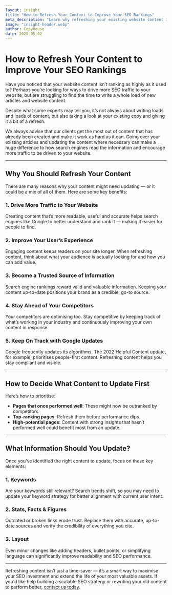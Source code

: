 ```yaml
---
layout: insight
title: "How to Refresh Your Content to Improve Your SEO Rankings"
meta_description: "Learn why refreshing your existing website content is a powerful SEO strategy. Discover how to update keywords, stats, and layout to boost rankings and user engagement."
image: "insight-header.webp"
author: CopyHouse
date: 2025-05-02
---
```


# How to Refresh Your Content to Improve Your SEO Rankings

Have you noticed that your website content isn’t ranking as highly as it used to? Perhaps you’re looking for ways to drive more SEO traffic to your website, but are struggling to find the time to write a whole load of new articles and website content.

Despite what some experts may tell you, it’s not always about writing loads and loads of content, but also taking a look at your existing copy and giving it a bit of a refresh.

We always advise that our clients get the most out of content that has already been created and make it work as hard as it can. Going over your existing articles and updating the content where necessary can make a huge difference to how search engines read the information and encourage more traffic to be driven to your website.

---

## Why You Should Refresh Your Content

There are many reasons why your content might need updating — or it could be a mix of all of them. Here are some key benefits:

### 1. Drive More Traffic to Your Website

Creating content that’s more readable, useful and accurate helps search engines like Google to better understand and rank it — making it easier for people to find.

### 2. Improve Your User’s Experience

Engaging content keeps readers on your site longer. When refreshing content, think about what your audience is actually looking for and how you can add value.

### 3. Become a Trusted Source of Information

Search engine rankings reward valid and valuable information. Keeping your content up-to-date positions your brand as a credible, go-to source.

### 4. Stay Ahead of Your Competitors

Your competitors are optimising too. Stay competitive by keeping track of what’s working in your industry and continuously improving your own content in response.

### 5. Keep On Track with Google Updates

Google frequently updates its algorithms. The 2022 Helpful Content update, for example, prioritises people-first content. Refreshing content helps you stay compliant and visible.

---

## How to Decide What Content to Update First

Here’s how to prioritise:

- **Pages that once performed well**: These might now be outranked by competitors.
- **Top-ranking pages**: Refresh them before performance dips.
- **High-potential pages**: Content with strong insights that hasn’t performed well could benefit most from an update.

---

## What Information Should You Update?

Once you’ve identified the right content to update, focus on these key elements:

### 1. Keywords

Are your keywords still relevant? Search trends shift, so you may need to update your keyword strategy for better alignment with current user intent.

### 2. Stats, Facts & Figures

Outdated or broken links erode trust. Replace them with accurate, up-to-date sources and verify the credibility of everything you cite.

### 3. Layout

Even minor changes like adding headers, bullet points, or simplifying language can significantly improve readability and SEO performance.

---

Refreshing content isn’t just a time-saver — it’s a smart way to maximise your SEO investment and extend the life of your most valuable assets. If you'd like help building a scalable SEO strategy or rewriting your old content to perform better, [contact us today](https://www.copyhouse.io/contact).
